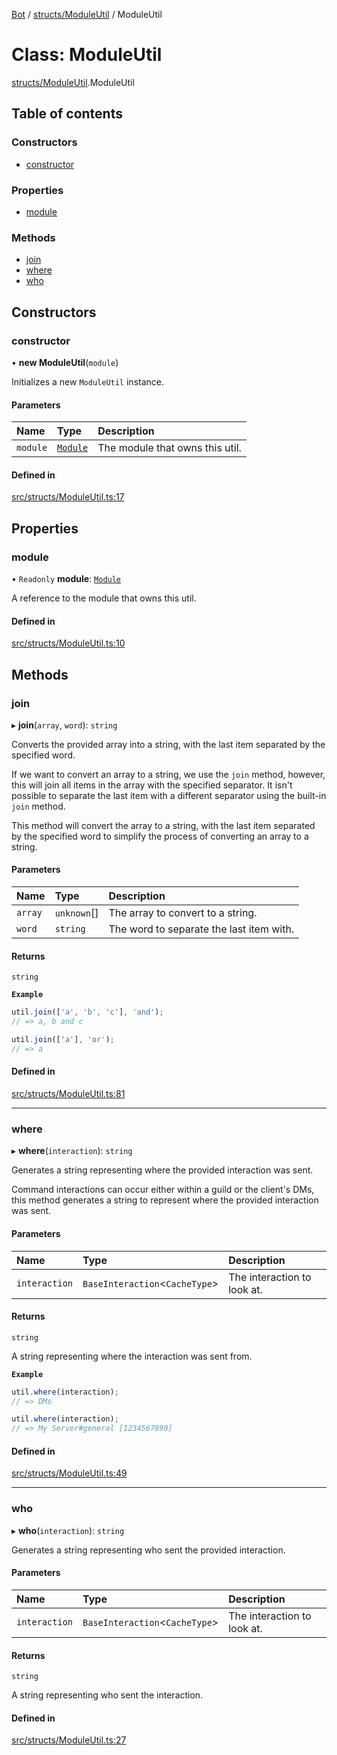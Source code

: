 [Bot](../README.md) / [structs/ModuleUtil](../modules/structs_ModuleUtil.md) / ModuleUtil

# Class: ModuleUtil

[structs/ModuleUtil](../modules/structs_ModuleUtil.md).ModuleUtil

## Table of contents

### Constructors

- [constructor](structs_ModuleUtil.ModuleUtil.md#constructor)

### Properties

- [module](structs_ModuleUtil.ModuleUtil.md#module)

### Methods

- [join](structs_ModuleUtil.ModuleUtil.md#join)
- [where](structs_ModuleUtil.ModuleUtil.md#where)
- [who](structs_ModuleUtil.ModuleUtil.md#who)

## Constructors

### constructor

• **new ModuleUtil**(`module`)

Initializes a new `ModuleUtil` instance.

#### Parameters

| Name | Type | Description |
| :------ | :------ | :------ |
| `module` | [`Module`](structs_Module.Module.md) | The module that owns this util. |

#### Defined in

[src/structs/ModuleUtil.ts:17](https://github.com/Norviah/bot/blob/2fe11d0/src/structs/ModuleUtil.ts#L17)

## Properties

### module

• `Readonly` **module**: [`Module`](structs_Module.Module.md)

A reference to the module that owns this util.

#### Defined in

[src/structs/ModuleUtil.ts:10](https://github.com/Norviah/bot/blob/2fe11d0/src/structs/ModuleUtil.ts#L10)

## Methods

### join

▸ **join**(`array`, `word`): `string`

Converts the provided array into a string, with the last item separated by
the specified word.

If we want to convert an array to a string, we use the `join` method,
however, this will join all items in the array with the specified
separator. It isn't possible to separate the last item with a different
separator using the built-in `join` method.

This method will convert the array to a string, with the last item
separated by the specified word to simplify the process of converting an
array to a string.

#### Parameters

| Name | Type | Description |
| :------ | :------ | :------ |
| `array` | `unknown`[] | The array to convert to a string. |
| `word` | `string` | The word to separate the last item with. |

#### Returns

`string`

**`Example`**

```ts
util.join(['a', 'b', 'c'], 'and');
// => a, b and c

util.join(['a'], 'or');
// => a
```

#### Defined in

[src/structs/ModuleUtil.ts:81](https://github.com/Norviah/bot/blob/2fe11d0/src/structs/ModuleUtil.ts#L81)

___

### where

▸ **where**(`interaction`): `string`

Generates a string representing where the provided interaction was sent.

Command interactions can occur either within a guild or the client's DMs,
this method generates a string to represent where the provided interaction
was sent.

#### Parameters

| Name | Type | Description |
| :------ | :------ | :------ |
| `interaction` | `BaseInteraction`<`CacheType`\> | The interaction to look at. |

#### Returns

`string`

A string representing where the interaction was sent from.

**`Example`**

```ts
util.where(interaction);
// => DMs

util.where(interaction);
// => My Server#general [1234567890]
```

#### Defined in

[src/structs/ModuleUtil.ts:49](https://github.com/Norviah/bot/blob/2fe11d0/src/structs/ModuleUtil.ts#L49)

___

### who

▸ **who**(`interaction`): `string`

Generates a string representing who sent the provided interaction.

#### Parameters

| Name | Type | Description |
| :------ | :------ | :------ |
| `interaction` | `BaseInteraction`<`CacheType`\> | The interaction to look at. |

#### Returns

`string`

A string representing who sent the interaction.

#### Defined in

[src/structs/ModuleUtil.ts:27](https://github.com/Norviah/bot/blob/2fe11d0/src/structs/ModuleUtil.ts#L27)
